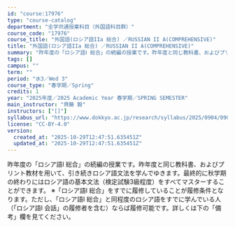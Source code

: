 ```yaml
---
id: "course:17976"
type: "course-catalog"
department: "全学共通授業科目（外国語科目群）"
course_code: "17976"
course_title: "外国語(ロシア語IIa 総合) ／RUSSIAN II A(COMPREHENSIVE)"
title: "外国語(ロシア語IIa 総合) ／RUSSIAN II A(COMPREHENSIVE)"
summary: "昨年度の「ロシア語Ⅰ 総合」の続編の授業です。昨年度と同じ教科書、およびプリント教材を用いて、引き続きロシア語文法を学んでゆきます。最終的に秋学期の終わりにはロシア語の基本文法（検定試験3級程度）をすべてマスターすることができます。 ※「ロ…"
tags: []
campus: ""
term: ""
period: "水3／Wed 3"
course_type: "春学期／Spring"
credits: 1
year: "2025年度／2025 Academic Year 春学期／SPRING SEMESTER"
main_instructor: "齊藤 毅"
instructors: ["[]"]
syllabus_url: "https://www.dokkyo.ac.jp/research/syllabus/2025/0904/0904_17976_ja_JP.html"
license: "CC-BY-4.0"
version:
  created_at: "2025-10-29T12:47:51.635451Z"
  updated_at: "2025-10-29T12:47:51.635451Z"
---
```

昨年度の「ロシア語Ⅰ 総合」の続編の授業です。昨年度と同じ教科書、およびプリント教材を用いて、引き続きロシア語文法を学んでゆきます。最終的に秋学期の終わりにはロシア語の基本文法（検定試験3級程度）をすべてマスターすることができます。 ※「ロシア語Ⅰ 総合」をすでに履修していることが履修条件となります。ただし、「ロシア語Ⅰ 総合」と同程度のロシア語をすでに学んでいる人（「ロシア語Ⅰ 会話」の履修者を含む）ならば履修可能です。詳しくは下の「備考」欄を見てください。
